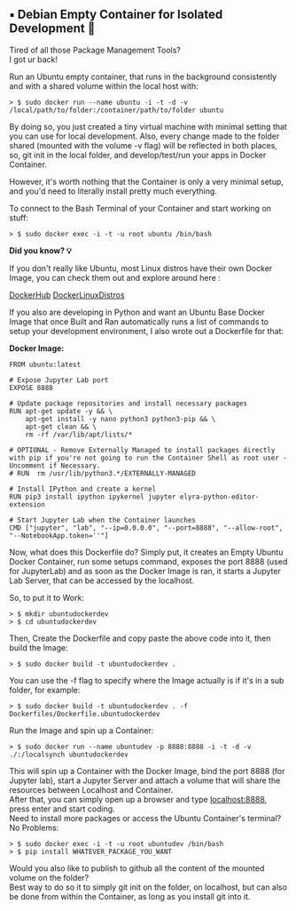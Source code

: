 ## ▪️ Debian Empty Container for Isolated Development 🐧

Tired of all those Package Management Tools?
<br>
I got ur back!  

Run an Ubuntu empty container, that runs in the background consistently and with a shared volume within the local host with:

	> $ sudo docker run --name ubuntu -i -t -d -v /local/path/to/folder:/container/path/to/folder ubuntu

By doing so, you just created a tiny virtual machine with minimal setting that you can use for local development.
Also, every change made to the folder shared (mounted with the volume  -v flag) will be reflected in both places, so, git init in the local folder, and develop/test/run your apps in Docker Container.

However, it's worth nothing that the Container is only a very minimal setup, and you'd need to literally install pretty much everything.

To connect to the Bash Terminal of your Container and start working on stuff:

	> $ sudo docker exec -i -t -u root ubuntu /bin/bash

**Did you know? 💡**

If you don't really like Ubuntu, most Linux distros have their own Docker Image, you can check them out and explore around here :

[DockerHub](https://hub.docker.com/)
[DockerLinuxDistros](https://hub.docker.com/search?q=linux)
  
If you also are developing in Python and want an Ubuntu Base Docker Image that once Built and Ran automatically runs a list of commands to setup your development environment, I also wrote out a Dockerfile for that:

**Docker Image:**
```docker
FROM ubuntu:latest

# Expose Jupyter Lab port
EXPOSE 8888

# Update package repositories and install necessary packages
RUN apt-get update -y && \
    apt-get install -y nano python3 python3-pip && \
    apt-get clean && \
    rm -rf /var/lib/apt/lists/*

# OPTIONAL - Remove Externally Managed to install packages directly with pip if you're not going to run the Container Shell as root user - Uncomment if Necessary.
# RUN  rm /usr/lib/python3.*/EXTERNALLY-MANAGED

# Install IPython and create a kernel
RUN pip3 install ipython ipykernel jupyter elyra-python-editor-extension

# Start Jupyter Lab when the Container launches
CMD ["jupyter", "lab", "--ip=0.0.0.0", "--port=8888", "--allow-root", "--NotebookApp.token=''"]
```

Now, what does this Dockerfile do?
Simply put, it creates an Empty Ubuntu Docker Container, run some setups command, exposes the port 8888 (used for JupyterLab) and as soon as the Docker Image is ran, it starts a Jupyter Lab Server, that can be accessed by the localhost.

So, to put it to Work:

	> $ mkdir ubuntudockerdev
	> $ cd ubuntudockerdev

Then, Create the Dockerfile and copy paste the above code into it, then build the Image:

	> $ sudo docker build -t ubuntudockerdev .

You can use the -f flag to specify where the Image actually is if it's in a sub folder, for example:

	> $ sudo docker build -t ubuntudockerdev . -f Dockerfiles/Dockerfile.ubuntudockerdev

Run the Image and spin up a Container:

	> $ sudo docker run --name ubuntudev -p 8888:8888 -i -t -d -v ./:/localsynch ubuntudockerdev

This will spin up a Container with the Docker Image, bind the port 8888 (for Jupyter lab), start a Jupyter Server and attach a volume that will share the resources between Localhost and Container.
<br>
After that, you can simply open up a browser and type [localhost:8888](), press enter and start coding.
<br>
Need to install more packages or access the Ubuntu Container's terminal? No Problems:

	> $ sudo docker exec -i -t -u root ubuntudev /bin/bash
	> $ pip install WHATEVER_PACKAGE_YOU_WANT

Would you also like to publish to github all the content of the mounted volume on the folder?
<br>
Best way to do so it to simply git init on the folder, on localhost, but can also be done from within the Container, as long as you install git into it.







